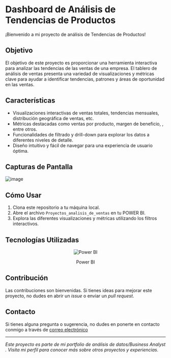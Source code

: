 # Dashboard de Análisis de Tendencias de Productos

¡Bienvenido a mi proyecto de análisis de Tendencias de Productos!

## Objetivo
El objetivo de este proyecto es proporcionar una herramienta interactiva para analizar las tendencias de las ventas de una empresa. El tablero de análisis de ventas presenta una variedad de visualizaciones y métricas clave para ayudar a identificar tendencias, patrones y áreas de oportunidad en las ventas.

## Características
- Visualizaciones interactivas de ventas totales, tendencias mensuales, distribución geográfica de ventas, etc.
- Métricas destacadas como ventas por producto, margen de beneficio, , entre otros.
- Funcionalidades de filtrado y drill-down para explorar los datos a diferentes niveles de detalle.
- Diseño intuitivo y fácil de navegar para una experiencia de usuario óptima.

## Capturas de Pantalla
 ![image](![image](https://github.com/BelenGerez/Dashboard_An-lisis_de_Tendencias_de_Producto/assets/108203320/50e88fd8-5fbd-43c8-aee4-55bc2bc43fef)
)

## Cómo Usar
1. Clona este repositorio a tu máquina local.
2. Abre el archivo `Proyectos_analisis_de_ventas` en tu POWER BI.
3. Explora las diferentes visualizaciones y métricas utilizando los filtros interactivos.


## Tecnologías Utilizadas
<div align="center">
  <img src="https://img.icons8.com/color/48/000000/power-bi.png" alt="Power BI">
  <p>Power BI</p>
</div>



## Contribución
Las contribuciones son bienvenidas. Si tienes ideas para mejorar este proyecto, no dudes en abrir un _issue_ o enviar un _pull request_.

## Contacto
Si tienes alguna pregunta o sugerencia, no dudes en ponerte en contacto conmigo a través de [correo electrónico](gerezbelen875@gmail.com) 

---

_Este proyecto es parte de mi portfolio de análisis de datos/Business Analyst . Visita mi perfil para conocer más sobre otros proyectos y experiencias._
